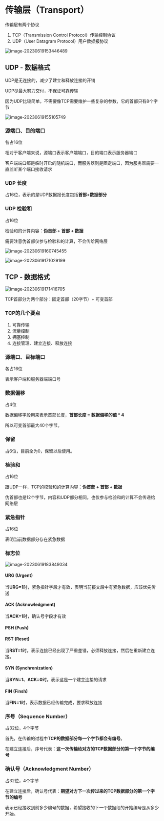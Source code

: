 # 传输层（Transport）

传输层有两个协议

1. TCP（Transmission Control Protocol）传输控制协议
2. UDP（User Datagram Protocol）用户数据报协议

![image-20230619153446489](images/image-20230619153446489.png)

## UDP - 数据格式

UDP是无连接的，减少了建立和释放连接的开销

UDP尽最大努力交付，不保证可靠传输

因为UDP比较简单，不需要像TCP需要维护一些复杂的参数，它的首部只有8个字节

![image-20230619155105749](images/image-20230619155105749.png)

### 源端口、目的端口

各占16位

相对于客户端来说，源端口表示客户端端口，目的端口表示服务器端口

客户端端口都是临时开启的随机端口，而服务器则是固定端口，因为服务器需要一直监听某个端口接收请求

### UDP 长度

占16位，表示的是UDP数据报长度包括**首部+数据部分**

### UDP 检验和

占16位

检验和的计算内容：**伪首部 + 首部 + 数据**

需要注意伪首部仅参与检验和的计算，不会传给网络层

![image-20230619160745455](images/image-20230619160745455.png)

![image-20230619171029199](images/image-20230619171029199.png)



## TCP - 数据格式

![image-20230619171416705](images/image-20230619171416705.png)

TCP首部分为两个部分：固定首部（20字节）+ 可变首部

### TCP的几个要点

1. 可靠传输
2. 流量控制
3. 拥塞控制
4. 连接管理、建立连接、释放连接



### 源端口、目标端口

各占16位

表示客户端和服务器端端口号

### 数据偏移

占4位

数据偏移字段用来表示首部长度，**首部长度 = 数据偏移的值 * 4**

所以可变首部最大40个字节。

### 保留

占6位，目前全为0，保留以后使用。

### 检验和

占16位

跟UDP一样，TCP的校验和的计算内容：**伪首部 + 首部 + 数据**

伪首部也是12个字节，内容和UDP部分相同，也仅参与检验和的计算不会传递给网络层

### 紧急指针

占16位

表明当前数据部分存在紧急数据

### 标志位

![image-20230619183849034](images/image-20230619183849034.png)

#### URG (Urgent)

当**URG=1**时，紧急指针字段才有效，表明当前报文段中有紧急数据，应该优先传送

#### ACK (Acknowledgment)

当**ACK=1**时，确认号字段才有效

#### PSH (Push)

#### RST (Reset)

当**RST=1**时，表示连接已经出现了严重差错，必须释放连接，然后在重新建立连接。

#### SYN (Synchronization)

当**SYN=1、ACK=0**时，表示这是一个建立连接的请求

#### FIN (Finsh)

当**FIN=1**时，表示数据已经传输完成，要求释放连接

### 序号（Sequence Number）

占32位，4个字节

首先，在传输的过程中**TCP的数据部分每一个字节都会有编号**。

在建立连接后，序号代表：**这一次传输给对方的TCP数据部分的第一个字节的编号**

### 确认号（Acknowledgment Number）

占32位，4个字节

在建立连接后，确认号代表：**期望对方下一次传过来的TCP数据部分的第一个字节的编号**

表示已经接收到前多少编号的数据，希望接收的下一个数据段的开始编号是从多少开始。

